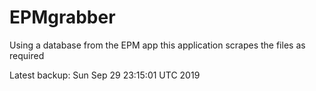 # EPMgrabber
Using a database from the EPM app this application scrapes the files as required


Latest backup: Sun Sep 29 23:15:01 UTC 2019
